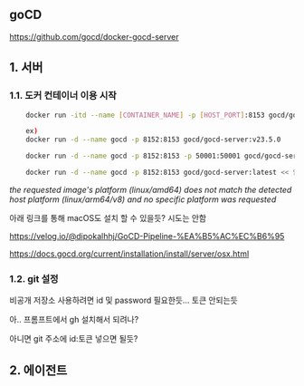 ## goCD

https://github.com/gocd/docker-gocd-server

## 1. 서버

### 1.1. 도커 컨테이너 이용 시작

```bash
    docker run -itd --name [CONTAINER_NAME] -p [HOST_PORT]:8153 gocd/gocd-server:v23.5.0

    ex)
    docker run -d --name gocd -p 8152:8153 gocd/gocd-server:v23.5.0

    docker run -d --name gocd -p 8152:8153 -p 50001:50001 gocd/gocd-server:v23.5.0

    docker run -d --name gocd -p 8152:8153 gocd/gocd-server:latest << 안됨..

```

*the requested image's platform (linux/amd64) does not match the detected host platform (linux/arm64/v8) and no specific platform was requested*

아래 링크를 통해 macOS도 설치 할 수 있을듯? 시도는 안함

https://velog.io/@dipokalhhj/GoCD-Pipeline-%EA%B5%AC%EC%B6%95

https://docs.gocd.org/current/installation/install/server/osx.html


### 1.2. git 설정

비공개 저장소 사용하려면 id 및 password 필요한듯... 토큰 안되는듯

아.. 프롬프트에서 gh 설치해서 되려나?

아니면 git 주소에 id:토큰 넣으면 될듯?

## 2. 에이전트